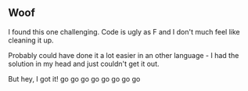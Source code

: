 ## Woof

I found this one challenging. Code is ugly as F and I don't much feel like cleaning it up.

Probably could have done it a lot easier in an other language - I had the solution in my head and just couldn't get it out.

But hey, I got it! go go go go go go go go
